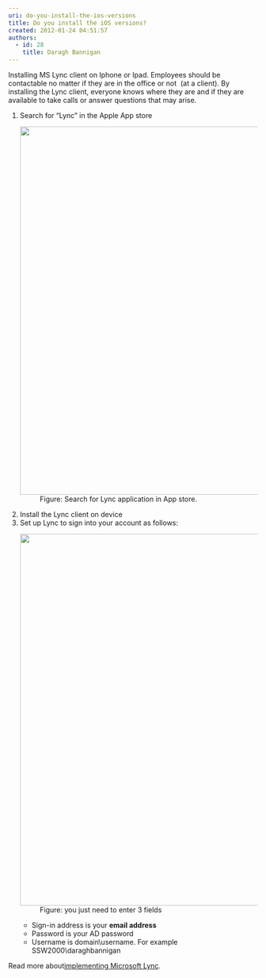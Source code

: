 ```yaml
---
uri: do-you-install-the-ios-versions
title: Do you install the iOS versions?
created: 2012-01-24 04:51:57
authors:
  - id: 28
    title: Daragh Bannigan
---
```





<span class='intro'> Installing MS Lync client on Iphone or Ipad. Employees should be contactable no matter if they are in the office or not&#160; (at a client). By installing the Lync client, everyone knows where they are and if they are available to take calls or answer questions that may arise. </span>

<ol><li>Search for “Lync” in the Apple App store 
      <dl class="image"><dt>
            <img width="497" height="744" src="/PublishingImages/Lync1.png" alt="" />
         </dt><dd>Figure&#58; Search for Lync application in App store.</dd></dl></li><li>Install the Lync client on device</li><li>Set up Lync to sign into your account as follows&#58; 
      <dl class="image"><dt> 
            <img width="502" height="751" src="/PublishingImages/Lync2.png" alt="" />
         </dt><dd>Figure&#58; you just need to enter 3 fields</dd></dl><ul><li>Sign-in address is your 
            <b>email address</b></li><li>Password is your AD password​</li><li>Username is domain\username. For example SSW2000\daraghbannigan​</li></ul></li></ol><p>Read more about 
   <a href="http&#58;//www.ssw.com.au/ssw/Consulting/Lync.aspx">​implementing Microsoft Lync</a>.</p>​


